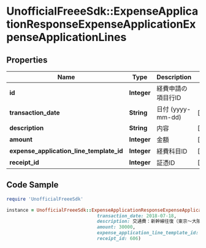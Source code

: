 # UnofficialFreeeSdk::ExpenseApplicationResponseExpenseApplicationExpenseApplicationLines

## Properties

Name | Type | Description | Notes
------------ | ------------- | ------------- | -------------
**id** | **Integer** | 経費申請の項目行ID | 
**transaction_date** | **String** | 日付 (yyyy-mm-dd) | [optional] 
**description** | **String** | 内容 | [optional] 
**amount** | **Integer** | 金額 | [optional] 
**expense_application_line_template_id** | **Integer** | 経費科目ID | [optional] 
**receipt_id** | **Integer** | 証憑ID | [optional] 

## Code Sample

```ruby
require 'UnofficialFreeeSdk'

instance = UnofficialFreeeSdk::ExpenseApplicationResponseExpenseApplicationExpenseApplicationLines.new(id: 1,
                                 transaction_date: 2018-07-18,
                                 description: 交通費：新幹線往復（東京〜大阪）,
                                 amount: 30000,
                                 expense_application_line_template_id: 505,
                                 receipt_id: 606)
```


